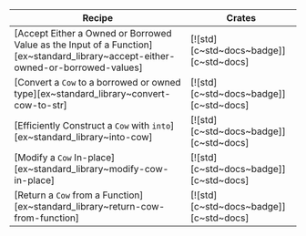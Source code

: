| Recipe | Crates |
|---|---|
| [Accept Either a Owned or Borrowed Value as the Input of a Function][ex~standard_library~accept-either-owned-or-borrowed-values] | [![std][c~std~docs~badge]][c~std~docs] |
| [Convert a `Cow` to a borrowed or owned type][ex~standard_library~convert-cow-to-str] | [![std][c~std~docs~badge]][c~std~docs] |
| [Efficiently Construct a `Cow` with `into`][ex~standard_library~into-cow] | [![std][c~std~docs~badge]][c~std~docs] |
| [Modify a `Cow` In-place][ex~standard_library~modify-cow-in-place] | [![std][c~std~docs~badge]][c~std~docs] |
| [Return a `Cow` from a Function][ex~standard_library~return-cow-from-function] | [![std][c~std~docs~badge]][c~std~docs] |
